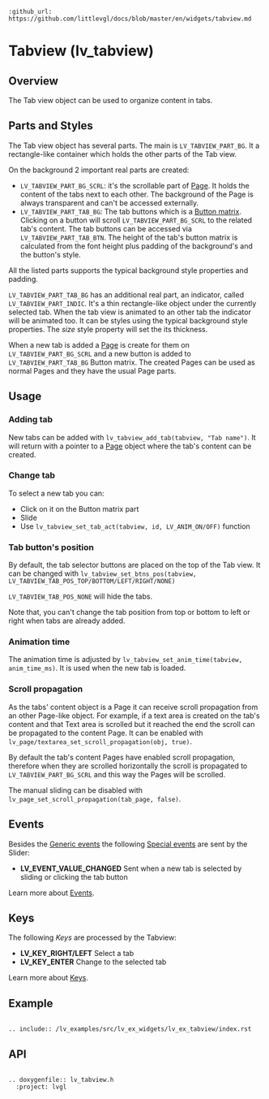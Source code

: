 ```eval_rst
:github_url: https://github.com/littlevgl/docs/blob/master/en/widgets/tabview.md
```
# Tabview (lv_tabview)

## Overview

The Tab view object can be used to organize content in tabs. 

## Parts and Styles

The Tab view object has several parts. The main is `LV_TABVIEW_PART_BG`. It a rectangle-like container which holds the other parts of the Tab view.

On the background 2 important real parts are created: 
- `LV_TABVIEW_PART_BG_SCRL`: it's the scrollable part of [Page](widgets/page). It holds the content of the tabs next to each other. The background of the Page is always transparent and can't be accessed externally. 
- `LV_TABVIEW_PART_TAB_BG`: The tab buttons which is a [Button matrix](/widgets/btnmatrix). 
Clicking on a button will scroll `LV_TABVIEW_PART_BG_SCRL` to the related tab's content. The tab buttons can be accessed via `LV_TABVIEW_PART_TAB_BTN`. 
The height of the tab's button matrix is calculated from the font height plus padding of the background's and the button's style.


All the listed parts supports the typical background style properties and padding.


`LV_TABVIEW_PART_TAB_BG` has an additional real part, an indicator, called `LV_TABVIEW_PART_INDIC`. 
It's a thin rectangle-like object under the currently selected tab. When the tab view is animated to an other tab the indicator will be animated too. 
It can be styles using the typical background style properties. The *size* style property will set the its thickness.

When a new tab is added a [Page](/widgets/page) is create for them on `LV_TABVIEW_PART_BG_SCRL` and a new button is added to `LV_TABVIEW_PART_TAB_BG` Button matrix.
The created Pages can be used as normal Pages and they have the usual Page parts.

## Usage 

### Adding tab
New tabs can be added with `lv_tabview_add_tab(tabview, "Tab name")`. It will return with a pointer to a [Page](/widgets/page) object where the tab's content can be created.

### Change tab
To select a new tab you can:
- Click on it on the Button matrix part
- Slide 
- Use `lv_tabview_set_tab_act(tabview, id, LV_ANIM_ON/OFF)` function


### Tab button's position

By default, the tab selector buttons are placed on the top of the Tab view. It can be changed with `lv_tabview_set_btns_pos(tabview, LV_TABVIEW_TAB_POS_TOP/BOTTOM/LEFT/RIGHT/NONE)`

`LV_TABVIEW_TAB_POS_NONE` will hide the tabs.

Note that, you can't change the tab position from top or bottom to left or right when tabs are already added.


### Animation time

The animation time is adjusted by `lv_tabview_set_anim_time(tabview, anim_time_ms)`. It is used when the new tab is loaded.

### Scroll propagation
As the tabs' content object is a Page it can receive scroll propagation from an other Page-like object. 
For example, if a text area is created on the tab's content and that Text area is scrolled but it reached the end the scroll can be propagated to the content Page.
It can be enabled with `lv_page/textarea_set_scroll_propagation(obj, true)`.

By default the tab's content Pages have enabled scroll propagation, therefore when they are scrolled horizontally the scroll is propagated to `LV_TABVIEW_PART_BG_SCRL` and this way the Pages will be scrolled.


The manual sliding can be disabled with `lv_page_set_scroll_propagation(tab_page, false)`.

## Events
Besides the [Generic events](/overview/event.html#generic-events) the following [Special events](/overview/event.html#special-events) are sent by the Slider:
- **LV_EVENT_VALUE_CHANGED** Sent when a new tab is selected by sliding or clicking the tab button

Learn more about [Events](/overview/event).

## Keys

The following *Keys* are processed by the Tabview:
- **LV_KEY_RIGHT/LEFT** Select a tab
- **LV_KEY_ENTER** Change to the selected tab

Learn more about [Keys](/overview/indev).


## Example

```eval_rst

.. include:: /lv_examples/src/lv_ex_widgets/lv_ex_tabview/index.rst

```

## API 

```eval_rst

.. doxygenfile:: lv_tabview.h
  :project: lvgl
        
```
